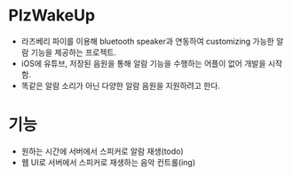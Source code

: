 # PlzWakeUp
- 라즈베리 파이를 이용해 bluetooth speaker과 연동하여 customizing 가능한 알람 기능을 제공하는 프로젝트.
- iOS에 유튜브, 저장된 음원을 통해 알람 기능을 수행하는 어플이 없어 개발을 시작함.
- 똑같은 알람 소리가 아닌 다양한 알람 음원을 지원하려고 한다.

# 기능
- 원하는 시간에 서버에서 스피커로 알람 재생(todo)
- 웹 UI로 서버에서 스피커로 재생하는 음악 컨트롤(ing)

